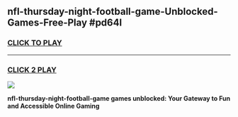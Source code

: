 
## nfl-thursday-night-football-game-Unblocked-Games-Free-Play #pd64l
<h3>
<a href="https://us.freeplayer.one?title=nfl-thursday-night-football-game&ref=9M">CLICK TO PLAY</a></h3>
<hr>

<h3>
<a href="https://us.freeplayer.one?title=nfl-thursday-night-football-game&ref=9M">CLICK 2 PLAY</a>
  
</h3>

<a href="https://us.freeplayer.one?title=nfl-thursday-night-football-game&ref=9M"><img src="https://clearcache.store/games.png"></a>


**nfl-thursday-night-football-game games unblocked: Your Gateway to Fun and Accessible Online Gaming**
